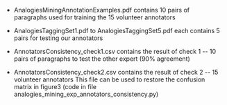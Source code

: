 * AnalogiesMiningAnnotationExamples.pdf contains 10 pairs of paragraphs used for training the 15 volunteer annotators

* AnalogiesTaggingSet1.pdf to AnalogiesTaggingSet5.pdf each contains 5 pairs for testing our annotators

* AnnotatorsConsistency_check1.csv contains the result of check 1 --  10 pairs of paragraphs to test the other expert (90% agreement) 

* AnnotatorsConsistency_check2.csv contains the result of check 2 -- 15 volunteer annotators
This file can be used to restore the confusion matrix in figure3 (code in file analogies_mining_exp_annotators_consistency.py)

